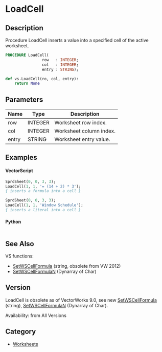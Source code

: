 # LoadCell

## Description
Procedure LoadCell inserts a value into a specified cell of the active worksheet.

```pascal
PROCEDURE LoadCell(
				row   : INTEGER;
				col   : INTEGER;
				entry : STRING);
```

```python
def vs.LoadCell(ro, col, entry):
    return None
```

## Parameters
|Name|Type|Description|
|---|---|---|
|row|INTEGER|Worksheet row index.|
|col|INTEGER|Worksheet column index.|
|entry|STRING|Worksheet entry value.|

## Examples
#### VectorScript ####
```pascal
SprdSheet(0, 0, 3, 3);
LoadCell(1, 1, '= (14 + 2) * 3');
{ inserts a formula into a cell }

SprdSheet(0, 0, 3, 3);
LoadCell(1, 1, 'Window Schedule');
{ inserts a literal into a cell }
```
#### Python ####
```python

```

## See Also
VS functions:
* [SetWSCellFormula](SetWSCellFormula.md) (string, obsolete from VW 2012)
* [SetWSCellFormulaN](SetWSCellFormulaN.md) (Dynarray of Char)

## Version
LoadCell is obsolete as of VectorWorks 9.0, see new [ SetWSCellFormula](SetWSCellFormula.md) (string),  [ SetWSCellFormulaN](SetWSCellFormulaN.md) (Dynarray of Char).

Availability: from All Versions

## Category
* [Worksheets](../Categories/Worksheets.md)
